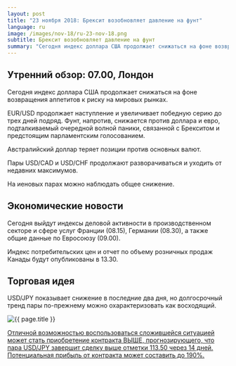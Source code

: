 ```yaml
---
layout: post
title: "23 ноября 2018: Брексит возобновляет давление на фунт"
language: ru
image: /images/nov-18/ru-23-nov-18.png
subtitle: Брексит возобновляет давление на фунт
summary: "Сегодня индекс доллара США продолжает снижаться на фоне возвращения аппетитов к риску на мировых рынках. EUR/USD продолжает наступление  и увеличивает победную серию до трех дней подряд"
---
```

## Утренний обзор: 07.00, Лондон
 
Сегодня индекс доллара США продолжает снижаться на фоне возвращения аппетитов к риску на мировых рынках.

EUR/USD продолжает наступление  и увеличивает победную серию до трех дней подряд. Фунт, напротив, снижается против доллара и евро, подталкиваемый очередной волной паники, связанной с Брекситом и предстоящим парламентским голосованием.

Австралийский доллар теряет позиции против основных валют.

Пары USD/CAD и USD/CHF продолжают разворачиваться  и уходить от недавних максимумов.

На иеновых парах можно наблюдать общее снижение.
 
## Экономические новости
 
Сегодня выйдут индексы деловой активности в производственном секторе и сфере услуг Франции (08.15), Германии (08.30), а также общие данные по Евросоюзу (09.00).

Индекс потребительских цен и отчет по объему розничных продаж Канады будут опубликованы в 13.30.

## Торговая идея
 
USD/JPY показывает снижение в последние два дня, но долгосрочный тренд пары по-прежнему можно охарактеризовать как восходящий.

<img src="{{ site.url }}/images/nov-18/ru-23-nov-18.png" alt="{{ page.title }}"  title="{{ page.title }}">

<a href="%LINK%%?currency=USD&market=forex&underlying=frxUSDJPY&formname=higherlower&duration_amount=14&duration_units=d&amount=10&amount_type=stake&expiry_type=duration&barrier=113.50" target="_blank">Отличной возможностью воспользоваться сложившейся ситуацией может стать приобретение контракта ВЫШЕ, прогнозирующего, что пара USD/JPY завершит сделку выше отметки 113.50 через 14 дней. Потенциальная прибыль от контракта может составить до 190%.</a>
